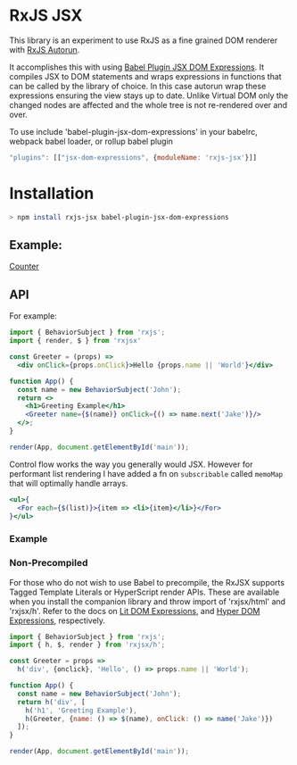 # RxJS JSX

This library is an experiment to use RxJS as a fine grained DOM renderer with [RxJS Autorun](https://github.com/kosich/rxjs-autorun).

It accomplishes this with using [Babel Plugin JSX DOM Expressions](https://github.com/ryansolid/babel-plugin-jsx-dom-expressions). It compiles JSX to DOM statements and wraps expressions in functions that can be called by the library of choice. In this case autorun wrap these expressions ensuring the view stays up to date. Unlike Virtual DOM only the changed nodes are affected and the whole tree is not re-rendered over and over.

To use include 'babel-plugin-jsx-dom-expressions' in your babelrc, webpack babel loader, or rollup babel plugin

```js
"plugins": [["jsx-dom-expressions", {moduleName: 'rxjs-jsx'}]]
```

# Installation
```sh
> npm install rxjs-jsx babel-plugin-jsx-dom-expressions
```

## Example:
[Counter](https://codesandbox.io/s/rxjs-jsx-counter-knm16)

## API

For example:

```jsx
import { BehaviorSubject } from 'rxjs';
import { render, $ } from 'rxjsx'

const Greeter = (props) =>
  <div onClick={props.onClick}>Hello {props.name || 'World'}</div>

function App() {
  const name = new BehaviorSubject('John');
  return <>
    <h1>Greeting Example</h1>
    <Greeter name={$(name)} onClick={() => name.next('Jake')}/>
  </>;
}

render(App, document.getElementById('main'));
```

Control flow works the way you generally would JSX. However for performant list rendering I have added a fn on `subscribable` called `memoMap` that will optimally handle arrays.

```jsx
<ul>{
  <For each={$(list)}>{item => <li>{item}</li>}</For>
}</ul>
```
### Example


### Non-Precompiled

For those who do not wish to use Babel to precompile, the RxJSX supports Tagged Template Literals or HyperScript render APIs. These are available when you install the companion library and throw import of 'rxjsx/html' and 'rxjsx/h'. Refer to the docs on [Lit DOM Expressions](https://github.com/ryansolid/lit-dom-expressions), and [Hyper DOM Expressions](https://github.com/ryansolid/hyper-dom-expressions), respectively.

```js
import { BehaviorSubject } from 'rxjs';
import { h, $, render } from 'rxjsx/h';

const Greeter = props =>
  h('div', {onclick}, 'Hello', () => props.name || 'World');

function App() {
  const name = new BehaviorSubject('John');
  return h('div', [
    h('h1', 'Greeting Example'),
    h(Greeter, {name: () => $(name), onClick: () => name('Jake')})
  ]);
}

render(App, document.getElementById('main'));
```

